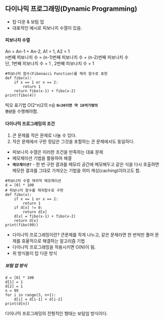 ## 다이나믹 프로그래밍(Dynamic Programming)
* 탑 다운 & 보텀 업
* 대표적인 예시로 피보나치 수열이 있음.
#### 피보나치 수열
An = An-1 + An-2, A1 = 1, A2 = 1<br>
n번째 피보나치 수 = (n-1)번째 피보나치 수 + (n-2)번째 피보나치 수<br>
단, 1번째 피보나치 수 = 1 , 2번째 피보나치 수 = 1
```bazaar
#피보나치 함수(Fibonacci Function)를 재귀 함수로 표현
def fibo(x):
    if x == 1 or x == 2:
        return 1
    return fibo(x-1) + fibo(x-2)
print(fibo(4))
```
빅오 표기법 O(2^n)2의 n승 <code>**N=30이면 약 10억가량의 연산**</code>을 수행해야함.

#### 다이나믹 프로그래밍의 조건
1. 큰 문제를 작은 문제로 나눌 수 있다.
2. 작은 문제에서 구한 정답은 그것을 포함하는 큰 문제에서도 동일하다.
* 피보나치 수열은 이러한 조건을 만족하는 대표 문제
* 메모제이션 기법을 활용하여 해결 
* <code>**메모제이션?**</code> - 한 번 구한 결과를 메모리 공간에 메모해두고 같은 식을 다시 호출하면 메모한 결과를 그대로 가져오는 기법을 의미 캐싱(caching)이라고도 함.

````bazaar
#피보나치 수열 재귀적 메모제이션
d = [0] * 100
# 피보나치 함수를 재귀함수로 구현
def fibo(x):
    if x == 1 or x == 2:
        return 1
    if d[x] != 0:
        return d[x]
    d[x] = fibo(x-1) + fibo(x-2)
    return d[x]
print(fibo(99))
````
* 다이나믹 프로그래밍이란? 큰문제를 작게 나누고, 같은 문제라면 한 번씩만 풀어 문제를 효율적으로 해결하는 알고리즘 기법
* 다이나믹 프로그래밍을 적용시키면 O(N)이 됨.
* 위 방식들이 탑 다운 방식

##### 보텀 업 방식
```bazaar
d = [0] * 100
d[1] = 1
d[2] = 1
n = 99
for i in range(3, n+1):
    d[i] = d[i-1] + d[i-2]
print(d[n])
```
다이나믹 프로그래밍의 전형적인 형태는 보텀업 방식이다.